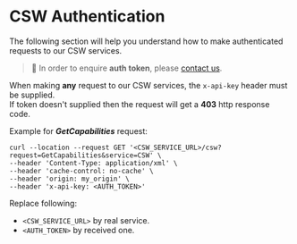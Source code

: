 # CSW Authentication
The following section will help you understand how to make authenticated requests to our CSW services.

> :information_desk_person: In order to enquire **auth token**, please [contact us](/classified/contact_us.md).

When making **any** request to our CSW services, the `x-api-key` header must be supplied.<br/>
If token doesn't supplied then the request will get a **403** http response code.

Example for ***GetCapabilities*** request:
```curl
curl --location --request GET '<CSW_SERVICE_URL>/csw?request=GetCapabilities&service=CSW' \
--header 'Content-Type: application/xml' \
--header 'cache-control: no-cache' \
--header 'origin: my_origin' \
--header 'x-api-key: <AUTH_TOKEN>' 
```

Replace following:
- `<CSW_SERVICE_URL>` by real service.
- `<AUTH_TOKEN>` by received one.
